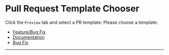 # Pull Request Template Chooser

Click the `Preview` tab and select a PR template:
Please choose a template:

- [Feature/Bug Fix](?expand=1&template=feature.md)
- [Documentation](?expand=1&template=docs.md)
- [Bug Fix](?expand=1&template=bugfix.md)

[//]: # (This is a hack to enable template choice through links since GitHub doesn't natively support PR template choosing like it does for issues)

---